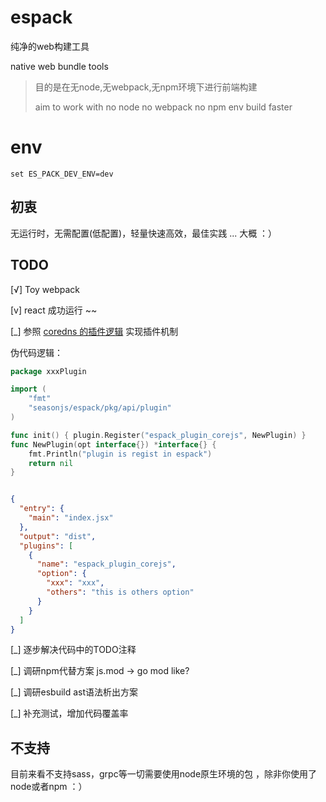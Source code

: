 # espack

纯净的web构建工具

native web bundle tools

> 目的是在无node,无webpack,无npm环境下进行前端构建
>
> aim to work with no node no webpack no npm env build faster

# env

```env
set ES_PACK_DEV_ENV=dev
```

## 初衷

无运行时，无需配置(低配置)，轻量快速高效，最佳实践 ... 大概 ：）

## TODO

[√] Toy webpack

[v] react 成功运行 ~~

[_] 参照 [coredns 的插件逻辑](https://coredns.io/2016/12/19/writing-plugins-for-coredns) 实现插件机制

伪代码逻辑：

```go
package xxxPlugin

import (
	"fmt"
	"seasonjs/espack/pkg/api/plugin"
)

func init() { plugin.Register("espack_plugin_corejs", NewPlugin) }
func NewPlugin(opt interface{}) *interface{} {
	fmt.Println("plugin is regist in espack")
	return nil
}

```

```json

{
  "entry": {
    "main": "index.jsx"
  },
  "output": "dist",
  "plugins": [
    {
      "name": "espack_plugin_corejs",
      "option": {
        "xxx": "xxx",
        "others": "this is others option"
      }
    }
  ]
}
```

[_] 逐步解决代码中的TODO注释

[_] 调研npm代替方案 js.mod -> go mod like?

[_] 调研esbuild ast语法析出方案

[_] 补充测试，增加代码覆盖率

## 不支持

目前来看不支持sass，grpc等一切需要使用node原生环境的包 ，除非你使用了node或者npm ：）